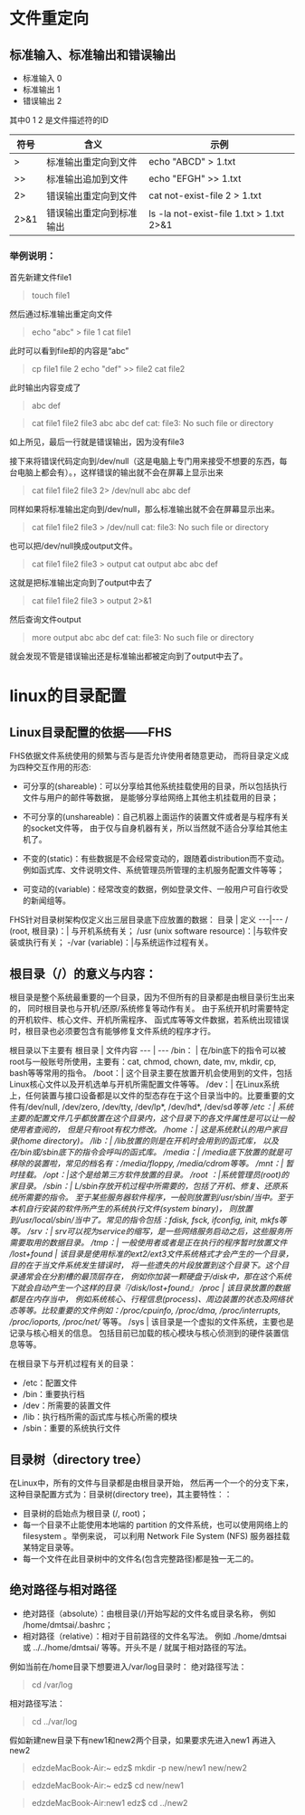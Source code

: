# 文件重定向
## 标准输入、标准输出和错误输出
- 标准输入 0
- 标准输出 1
- 错误输出 2

其中0 1 2 是文件描述符的ID

符号 | 含义 | 示例
--- | --- | ---
> | 标准输出重定向到文件 | echo "ABCD" > 1.txt
>> | 标准输出追加到文件 | echo "EFGH" >> 1.txt
2> | 错误输出重定向到文件 | cat not-exist-file 2 > 1.txt
2>&1 | 错误输出重定向到标准输出 | ls -la not-exist-file 1.txt > 1.txt 2>&1

### 举例说明：
首先新建文件file1
> touch file1

然后通过标准输出重定向文件
> echo "abc" > file 1
cat file1

此时可以看到file却的内容是“abc”

> cp file1 file 2 
echo "def" >> file2
cat file2

此时输出内容变成了
> abc
def


> cat file1 file2 file3
abc
abc
def
cat: file3: No such file or directory

如上所见，最后一行就是错误输出，因为没有file3 

接下来将错误代码定向到/dev/null（这是电脑上专门用来接受不想要的东西，每台电脑上都会有）。，这样错误的输出就不会在屏幕上显示出来

> cat file1 file2 file3 2> /dev/null
abc
abc
def

同样如果将标准输出定向到/dev/null，那么标准输出就不会在屏幕显示出来。
> cat file1 file2 file3 > /dev/null
cat: file3: No such file or directory

也可以把/dev/null换成output文件。
> cat file1 file2 file3 > output
cat output
abc
abc
def

这就是把标准输出定向到了output中去了
> cat file1 file2 file3 > output 2>&1
 
然后查询文件output 
> more output
abc
abc
def
cat: file3: No such file or directory

就会发现不管是错误输出还是标准输出都被定向到了output中去了。

# linux的目录配置

## Linux目录配置的依据——FHS

FHS依据文件系统使用的频繁与否与是否允许使用者随意更动， 而将目录定义成为四种交互作用的形态:

- 可分享的(shareable)：可以分享给其他系统挂载使用的目录，所以包括执行文件与用户的邮件等数据， 是能够分享给网络上其他主机挂载用的目录；

- 不可分享的(unshareable)：自己机器上面运作的装置文件或者是与程序有关的socket文件等， 由于仅与自身机器有关，所以当然就不适合分享给其他主机了。

- 不变的(static)：有些数据是不会经常变动的，跟随着distribution而不变动。 例如函式库、文件说明文件、系统管理员所管理的主机服务配置文件等等；

- 可变动的(variable)：经常改变的数据，例如登录文件、一般用户可自行收受的新闻组等。

FHS针对目录树架构仅定义出三层目录底下应放置的数据：
目录 | 定义
---|---
/ (root, 根目录)：| 与开机系统有关；
/usr (unix software resource)：|与软件安装或执行有关；
-/var (variable)：|与系统运作过程有关。

## 根目录（/）的意义与内容：

根目录是整个系统最重要的一个目录，因为不但所有的目录都是由根目录衍生出来的， 同时根目录也与开机/还原/系统修复等动作有关。 由于系统开机时需要特定的开机软件、核心文件、开机所需程序、 函式库等等文件数据，若系统出现错误时，根目录也必须要包含有能够修复文件系统的程序才行。

根目录以下主要有
根目录 | 文件内容
--- | ---
/bin： | 在/bin底下的指令可以被root与一般账号所使用，主要有：cat, chmod, chown, date, mv, mkdir, cp, bash等等常用的指令。
/boot：| 这个目录主要在放置开机会使用到的文件，包括Linux核心文件以及开机选单与开机所需配置文件等等。 
/dev：| 在Linux系统上，任何装置与接口设备都是以文件的型态存在于这个目录当中的。比要重要的文件有/dev/null, /dev/zero, /dev/tty, /dev/lp*, /dev/hd*, /dev/sd*等等
/etc：| 系统主要的配置文件几乎都放置在这个目录内，这个目录下的各文件属性是可以让一般使用者查阅的， 但是只有root有权力修改。
/home：| 这是系统默认的用户家目录(home directory)。
/lib：| /lib放置的则是在开机时会用到的函式库， 以及在/bin或/sbin底下的指令会呼叫的函式库。
/media：| /media底下放置的就是可移除的装置啦，常见的档名有：/media/floppy, /media/cdrom等等。
/mnt：| 暂时挂载。
/opt：|这个是给第三方软件放置的目录。
/root	：|系统管理员(root)的家目录。
/sbin：| L/sbin存放开机过程中所需要的，包括了开机、修复、还原系统所需要的指令。 至于某些服务器软件程序，一般则放置到/usr/sbin/当中。至于本机自行安装的软件所产生的系统执行文件(system binary)， 则放置到/usr/local/sbin/当中了。常见的指令包括：fdisk, fsck, ifconfig, init, mkfs等等。
/srv：| srv可以视为service的缩写，是一些网络服务启动之后，这些服务所需要取用的数据目录。
/tmp：| 一般使用者或者是正在执行的程序暂时放置文件
/lost+found	| 该目录是使用标准的ext2/ext3文件系统格式才会产生的一个目录，目的在于当文件系统发生错误时， 将一些遗失的片段放置到这个目录下。这个目录通常会在分割槽的最顶层存在， 例如你加装一颗硬盘于/disk中，那在这个系统下就会自动产生一个这样的目录『/disk/lost+found』
/proc | 该目录放置的数据都是在内存当中， 例如系统核心、行程信息(process)、周边装置的状态及网络状态等等。比较重要的文件例如：/proc/cpuinfo, /proc/dma, /proc/interrupts, /proc/ioports, /proc/net/* 等等。
/sys |  该目录是一个虚拟的文件系统，主要也是记录与核心相关的信息。 包括目前已加载的核心模块与核心侦测到的硬件装置信息等等。


在根目录下与开机过程有关的目录：
- /etc：配置文件
- /bin：重要执行档
- /dev：所需要的装置文件
- /lib：执行档所需的函式库与核心所需的模块
- /sbin：重要的系统执行文件

## 目录树（directory tree）

在Linux中，所有的文件与目录都是由根目录开始， 然后再一个一个的分支下来，这种目录配置方式为：目录树(directory tree)，其主要特性：：
- 目录树的启始点为根目录 (/, root)；
- 每一个目录不止能使用本地端的 partition 的文件系统，也可以使用网络上的 filesystem 。举例来说， 可以利用 Network File System (NFS) 服务器挂载某特定目录等。
- 每一个文件在此目录树中的文件名(包含完整路径)都是独一无二的。

## 绝对路径与相对路径

- 绝对路径（absolute）：由根目录(/)开始写起的文件名或目录名称， 例如 /home/dmtsai/.bashrc；
- 相对路径（relative）：相对于目前路径的文件名写法。 例如 ./home/dmtsai 或 ../../home/dmtsai/ 等等。开头不是 / 就属于相对路径的写法。

例如当前在/home目录下想要进入/var/log目录时：
绝对路径写法：
> cd /var/log

相对路径写法：
> cd ../var/log


假如新建new目录下有new1和new2两个目录，如果要求先进入new1 再进入new2

> edzdeMacBook-Air:~ edz$ mkdir -p new/new1 new/new2

> edzdeMacBook-Air:~ edz$ cd new/new1

>edzdeMacBook-Air:new1 edz$ cd ../new2
